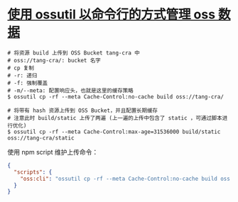 # [使用 ossutil 以命令行的方式管理 oss 数据](https://help.aliyun.com/document_detail/50451.html)

```shell
# 将资源 build 上传到 OSS Bucket tang-cra 中
# oss://tang-cra/: bucket 名字
# cp 复制
# -r: 递归
# -f: 强制覆盖
# -m/--meta: 配置响应头，也就是这里的缓存策略
$ ossutil cp -rf --meta Cache-Control:no-cache build oss://tang-cra/

# 将带有 hash 资源上传到 OSS Bucket，并且配置长期缓存
# 注意此时 build/static 上传了两遍 (上一遍的上传中包含了 static ，可通过脚本进行优化)
$ ossutil cp -rf --meta Cache-Control:max-age=31536000 build/static oss://tang-cra/static
```

使用 npm script 维护上传命令：

```json
{
  "scripts": {
    "oss:cli": "ossutil cp -rf --meta Cache-Control:no-cache build oss://tang-cra/ && ossutil cp -rf --meta Cache-Control:max-age=31536000 build/static oss://tang-cra/static"
  }
}
```
